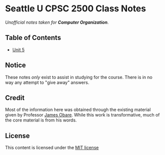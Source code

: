# Seattle U CPSC 2500 Class Notes
*Unofficial notes taken for __Computer Organization__*.

## Table of Contents
- [Unit 5](UNIT-5/README.md)

## Notice
These notes *only* exist to assist in studying for the course. There is in no way any attempt to "give away" answers.

## Credit
Most of the information here was obtained through the existing material given by Professor [James Obare](https://www.seattleu.edu/scieng/computer-science/faculty-and-staff/profiles/obare-james.html). While this work is transformative, much of the core material is from his words.

## License
This content is licensed under the [MIT license](LICENSE-MIT.txt)